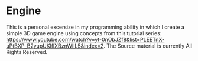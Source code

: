 # Engine
This is a personal excersize in my programming ability in which I create a simple 3D game engine using concepts from this tutorial series: https://www.youtube.com/watch?v=yt-0nObJZf8&list=PLEETnX-uPtBXP_B2yupUKlflXBznWIlL5&index=2.
The Source material is currently All Rights Reserved.
